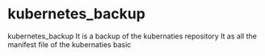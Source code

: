 # kubernetes_backup
kubernetes_backup
It is a backup of the kubernaties repository
It as all the manifest file of the kubernaties basic
